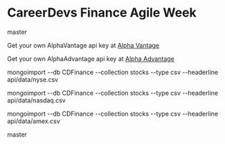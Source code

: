 <h1>CareerDevs Finance Agile Week</h1>
master
<p>Get your own AlphaVantage api key at <a href="https://www.alphavantage.co/">Alpha Vantage</a></p>

<p>Get your own AlphaAdvantage api key at <a href="https://www.alphavantage.co/">Alpha Advantage</a></p>

<p>mongoimport --db CDFinance --collection stocks --type csv --headerline api/data/nyse.csv </p>
<p>mongoimport --db CDFinance --collection stocks --type csv --headerline api/data/nasdaq.csv </p>
<p>mongoimport --db CDFinance --collection stocks --type csv --headerline api/data/amex.csv </p>
master
